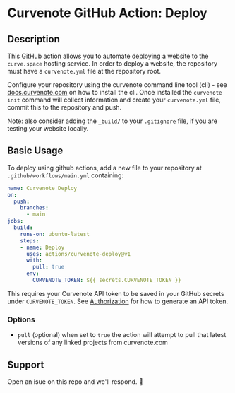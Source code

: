 # Curvenote GitHub Action: Deploy

## Description

This GitHub action allows you to automate deploying a website to the `curve.space` hosting service. In order to deploy a website, the repository must have a `curvenote.yml` file at the repository root.

Configure your repository using the curvenote command line tool (cli) - see [docs.curvenote.com](https://docs.curvenote.com/cli) on how to install the cli. Once installed the `curvenote init` command will collect information and create your `curvenote.yml` file, commit this to the repository and push.

Note: also consider adding the `_build/` to your `.gitignore` file, if you are testing your website locally.

## Basic Usage

To deploy using github actions, add a new file to your repository at `.github/workflows/main.yml` containing:

```yaml
name: Curvenote Deploy
on:
  push:
    branches:
      - main
jobs:
  build:
    runs-on: ubuntu-latest
    steps:
    - name: Deploy
      uses: actions/curvenote-deploy@v1
      with:
        pull: true
      env:
        CURVENOTE_TOKEN: ${{ secrets.CURVENOTE_TOKEN }}
```

This requires your Curvenote API token to be saved in your GitHub secrets under `CURVENOTE_TOKEN`. See [Authorization](https://docs.curvenote.com/cli/authorization) for how to generate an API token.

### Options

- `pull` (optional) when set to `true` the action will attempt to pull that latest versions of any linked projects from curvenote.com

## Support

Open an isue on this repo and we'll respond. 🚀
